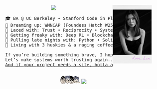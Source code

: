 <div align="center">
<img src="https://raw.githubusercontent.com/samanthajyee/samanthajyee/main/Polaroid.png" width="25%" align="right" />
<img src="https://readme-typing-svg.demolab.com?font=Inconsolata&weight=500&size=50&duration=4000&pause=300&color=e0acea&center=true&vCenter=true&multiline=true&repeat=false&random=false&width=1300&height=140&lines=Oh%2C+hi!+Let%E2%80%99s+skip+the+small+talk%2C+shall+we%3F;I%E2%80%99m+Samantha%2C+a+self-taught+programmer+%E2%9C%BD" width="70%" />
<pre>
    🎓 BA @ UC Berkeley • Stanford Code in Place 2024 • UN Youth Delegate
    💫 Dreaming up: WMNCAP (Foundess Hatch W25) • AI Trading Bot • 2 iPhone Apps
    🧵 Laced with: Trust • Reciprocity • Systems thinking • Intentional design
    🫦 Getting freaky with: Deep RL • Blockchain • Smart contract architecture   
    🌙 Pulling late nights with: Python • Solidity • JS • VSCode • Pen & paper
    🐺 Living with 3 huskies & a raging coffee addiction (I do not sleep lol)<br>
    If you’re building something brave, I hope you don’t do it alone.
    Let’s make systems worth trusting again...
    <a href="https://samanthajyee.webflow.io">And if your project needs a site, holla at me over here.</a>
</pre>
<img src="https://raw.githubusercontent.com/samanthajyee/samanthajyee/refs/heads/main/Huskies.gif" height="40" />
<img src="https://komarev.com/ghpvc/?username=samanthajyee&color=e0acea">
</div>
